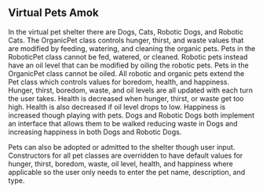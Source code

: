 ## Virtual Pets Amok

In the virtual pet shelter there are Dogs, Cats, Robotic Dogs, and Robotic Cats. The OrganicPet class controls hunger, thirst, and waste values that are modified by feeding, watering, and cleaning the organic pets. Pets in the RoboticPet class cannot be fed, watered, or cleaned. Robotic pets instead have an oil level that can be modified by oiling the robotic pets. Pets in the OrganicPet class cannot be oiled. All robotic and organic pets extend the Pet class which controls values for boredom, health, and happiness. Hunger, thirst, boredom, waste, and oil levels are all updated with each turn the user takes. Health is decreased when hunger, thirst, or waste get too high. Health is also decreased if oil level drops to low. Happiness is increased though playing with pets. Dogs and Robotic Dogs both implement an interface that allows them to be walked reducing waste in Dogs and increasing happiness in both Dogs and Robotic Dogs.

Pets can also be adopted or admitted to the shelter though user input. Constructors for all pet classes are overridden to have default values for hunger, thirst, boredom, waste, oil level, health, and happiness where applicable so the user only needs to enter the pet name, description, and type.